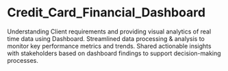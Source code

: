 # Credit_Card_Financial_Dashboard
Understanding Client requirements and providing visual analytics of real time data using Dashboard. Streamlined data processing &amp; analysis to monitor key performance metrics and trends. Shared actionable insights with stakeholders based on dashboard findings to support decision-making processes.
